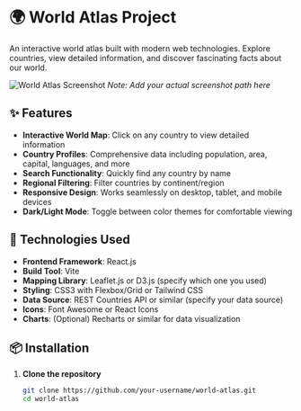 # 🌍 World Atlas Project

An interactive world atlas built with modern web technologies. Explore countries, view detailed information, and discover fascinating facts about our world.

![World Atlas Screenshot](https://via.placeholder.com/800x400.png?text=World+Atlas+Screenshot)
*Note: Add your actual screenshot path here*

## ✨ Features

- **Interactive World Map**: Click on any country to view detailed information
- **Country Profiles**: Comprehensive data including population, area, capital, languages, and more
- **Search Functionality**: Quickly find any country by name
- **Regional Filtering**: Filter countries by continent/region
- **Responsive Design**: Works seamlessly on desktop, tablet, and mobile devices
- **Dark/Light Mode**: Toggle between color themes for comfortable viewing

## 🚀 Technologies Used

- **Frontend Framework**: React.js
- **Build Tool**: Vite
- **Mapping Library**: Leaflet.js or D3.js (specify which one you used)
- **Styling**: CSS3 with Flexbox/Grid or Tailwind CSS
- **Data Source**: REST Countries API or similar (specify your data source)
- **Icons**: Font Awesome or React Icons
- **Charts**: (Optional) Recharts or similar for data visualization

## 📦 Installation

1. **Clone the repository**
   ```bash
   git clone https://github.com/your-username/world-atlas.git
   cd world-atlas
